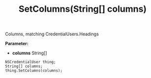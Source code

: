 ﻿---
uid: crmscript_ref_NSCredentialUser_SetColumns
title: SetColumns(String[] columns)
intellisense: NSCredentialUser.SetColumns
keywords: NSCredentialUser, GetColumns
so.topic: reference
---

Columns, matching CredentialUsers.Headings

**Parameter:** 
 - **columns** String[]

```crmscript
NSCredentialUser thing;
String[] columns;
thing.SetColumns(columns);
```

